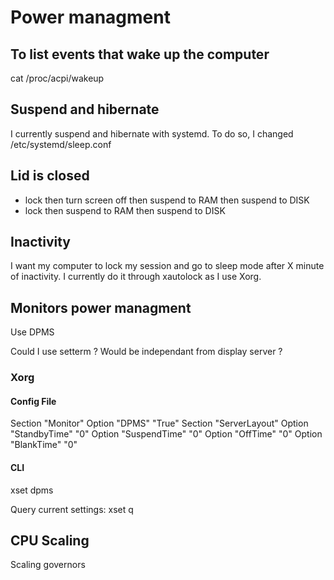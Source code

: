 # Power managment

## To list events that wake up the computer
cat /proc/acpi/wakeup

## Suspend and hibernate
I currently suspend and hibernate with systemd. To do so, I changed /etc/systemd/sleep.conf

## Lid is closed
- lock then turn screen off then suspend to RAM then suspend to DISK
- lock then suspend to RAM then suspend to DISK

## Inactivity
I want my computer to lock my session and go to sleep mode after X minute of inactivity. I currently do it through xautolock as I use Xorg.

## Monitors power managment

Use DPMS

Could I use setterm ? Would be independant from display server ?

### Xorg

#### Config File
Section "Monitor"
  Option "DPMS" "True"
Section "ServerLayout"
  Option "StandbyTime" "0"
  Option "SuspendTime" "0"
  Option "OffTime"     "0"
  Option "BlankTime"   "0"

#### CLI
xset dpms

Query current settings: xset q

## CPU Scaling
Scaling governors
